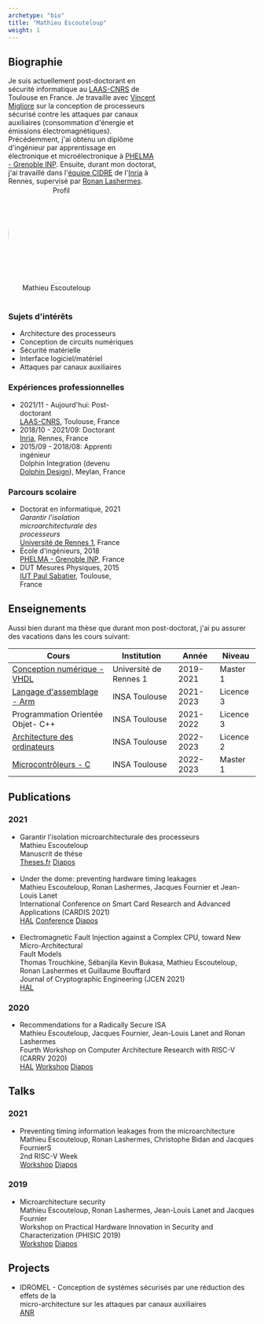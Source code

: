 ```yaml
---
archetype: "bio"
title: "Mathieu Escouteloup"
weight: 1
---
```



<!--******************************
              BIOGRAPHY
    ******************************--> 
<div class="bio-row">
  <div class="bio-col-left" style="width: 60%">
    <h2 class="bio-h2"> Biographie</h2>
    Je suis actuellement post-doctorant en sécurité informatique au <a href="https://www.laas.fr/public/">LAAS-CNRS</a> de Toulouse en France.
    Je travaille avec <a href="https://gei.insa-toulouse.fr/fr/departement/people/vincent-migliore.html">Vincent Migliore</a> sur la conception de processeurs sécurisé contre les attaques par canaux auxiliaires (consommation d'énergie et émissions électromagnétiques).
    </br>
    Précédemment, j'ai obtenu un diplôme d'ingénieur par apprentissage en électronique et microélectronique à <a href="https://phelma.grenoble-inp.fr/">PHELMA - Grenoble INP</a>.
    Ensuite, durant mon doctorat, j'ai travaillé dans l'<a href="https://team.inria.fr/cidre/">équipe CIDRE</a> de l'<a href="https://www.inria.fr/fr">Inria</a> à Rennes, supervisé par <a href="https://ronan.lashermes.0nline.fr/">Ronan Lashermes</a>.
  </div>

  <div class="bio-col-right" style="width: 39%; text-align: center">
    <img src="/img/profil.jpg" alt="Profil" width=200px style="border-radius: 50%;">
    <div class="bio-name">Mathieu Escouteloup</div>
    </br>
    <a href="mailto:mathieu.escouteloup@laas.fr"><i class="fas fa-fw fa-envelope fa-2x"></i></a>    
    <a href="https://www.linkedin.com/in/mathieu-escouteloup/"><i class="fab fa-fw fa-linkedin fa-2x"></i></a>   
    <a href="https://scholar.google.com/citations?user=kgsxRtsAAAAJ&hl=fr"><i class="fab fa-fw fa-google fa-2x"></i></a>    
  </div>
</div>

<h3 class="bio-h3">Sujets d'intérêts</h3>
<ul>
  <li class="bio-li bio-li-int"> Architecture des processeurs</li>
  <li class="bio-li bio-li-int"> Conception de circuits numériques</li>
  <li class="bio-li bio-li-int"> Sécurité matérielle</li>
  <li class="bio-li bio-li-int"> Interface logiciel/matériel</li>
  <li class="bio-li bio-li-int"> Attaques par canaux auxiliaires</li>
</ul> 

<div class="bio-row">
  <div class="bio-col-left" style="width: 49%">
    <h3 class="bio-h3">Expériences professionnelles</h3>
    <ul>
      <li class="bio-li bio-li-xp">
        2021/11 - Aujourd'hui: Post-doctorant</br>
        <a href="https://www.laas.fr/public/">LAAS-CNRS</a>, Toulouse, France 
      </li>
      <li class="bio-li bio-li-xp">
        2018/10 - 2021/09: Doctorant</br>
        <a href="https://www.inria.fr/en">Inria</a>, Rennes, France
      </li>
      <li class="bio-li bio-li-xp">
        2015/09 - 2018/08: Apprenti ingénieur</br>
        Dolphin Integration (devenu <a href="https://www.dolphin-design.fr/">Dolphin Design</a>), Meylan, France
      </li>
    </ul> 
  </div>

  <div class="bio-col-right" style="width: 49%">
    <h3 class="bio-h3"> Parcours scolaire</h3>
    <ul>
      <li class="bio-li bio-li-edu">
        Doctorat en informatique, 2021</br>
        <span style="font-style: italic">Garantir l'isolation microarchitecturale des processeurs</span></br>
        <a href="https://www.univ-rennes.fr/">Université de Rennes 1</a>, France
      </li>
      <li class="bio-li bio-li-edu">
        École d'ingénieurs, 2018</br>
        <a href="https://phelma.grenoble-inp.fr/">PHELMA - Grenoble INP</a>, France
      </li>
      <li class="bio-li bio-li-edu"> DUT Mesures Physiques, 2015</li>
      <a href="https://iut.univ-tlse3.fr/">IUT Paul Sabatier</a>, Toulouse, France
    </ul> 
  </div>
</div>

<!--******************************
               TEACHING
    ******************************--> 
<h2 class="bio-h2">Enseignements</h2>
Aussi bien durant ma thèse que durant mon post-doctorat, j'ai pu assurer des vacations dans les cours suivant:

<table>
  <thead>
    <tr>
      <th>Cours</th>
      <th>Institution</th>
      <th>Année</th>
      <th>Niveau</th>
    </tr>
   </thead>
   <tr>
      <td><a href="https://formations.univ-rennes.fr/ue4-conception-des-systemes-numeriques">Conception numérique - VHDL</a></td>
      <td>Université de Rennes 1</td>
      <td>2019-2021</td>
      <td>Master 1</td>
   </tr>
   <tr>
      <td><a href="https://www.insa-toulouse.fr/en/formation/ingenieur/preorientations.html">Langage d'assemblage - Arm</a></td>
      <td>INSA Toulouse</td>
      <td>2021-2023</td>
      <td>Licence 3</td>
   </tr>
   <tr>
      <td>Programmation Orientée Objet- C++</td>
      <td>INSA Toulouse</td>
      <td>2021-2022</td>
      <td>Licence 3</td>
   </tr>
   <tr>
      <td><a href="https://www.insa-toulouse.fr/en/formation/ingenieur/preorientations.html">Architecture des ordinateurs</a></td>
      <td>INSA Toulouse</td>
      <td>2022-2023</td>
      <td>Licence 2</td>
   </tr>
   <tr>
      <td><a href="https://gei.insa-toulouse.fr/en/academics/automatics-electronics.html">Microcontrôleurs - C</a></td>
      <td>INSA Toulouse</td>
      <td>2022-2023</td>
      <td>Master 1</td>
   </tr>
</table> 

<!--******************************
            PUBLICATIONS
    ******************************--> 
<h2 class="bio-h2">Publications</h2>
<h3 class="bio-h3">2021</h3>
<ul>
  <li class="bio-ref bio-li bio-li-ref">
    <div class="bio-ref-title"> Garantir l'isolation microarchitecturale des processeurs</div>
    <div class="bio-ref-author">Mathieu Escouteloup</div>
    <div class="bio-ref-info">Manuscrit de thèse</div>
    <a class="link-button" href="https://www.theses.fr/2021REN1S109">Theses.fr</a>
    <a class="link-button" href="/pdf/talks/20211216_soutenance.pdf">Diapos</a>
  </li>
  </br>
  <li class="bio-ref bio-li bio-li-ref">
    <div class="bio-ref-title"> Under the dome: preventing hardware timing leakages</div>
    <div class="bio-ref-author">Mathieu Escouteloup, Ronan Lashermes, Jacques Fournier et Jean-Louis Lanet</div>
    <div class="bio-ref-info">International Conference on Smart Card Research and Advanced Applications (CARDIS 2021)</div>
    <a class="link-button" href="https://hal.science/hal-03351957">HAL</a>
    <a class="link-button" href="https://cardis2021.its.uni-luebeck.de/program.html">Conference</a>
    <a class="link-button" href="/pdf/talks/20211112_cardis.pdf">Diapos</a>
  </li>
  </br>
  <li class="bio-ref bio-li bio-li-ref">
    <div class="bio-ref-title"> Electromagnetic Fault Injection against a Complex CPU, toward New Micro-Architectural</div>
    <div class="bio-ref-title">Fault Models</div>
    <div class="bio-ref-author"> Thomas Trouchkine, Sébanjila Kevin Bukasa, Mathieu Escouteloup, Ronan Lashermes et Guillaume Bouffard</div>
    <div class="bio-ref-info">Journal of Cryptographic Engineering (JCEN 2021)</div>
    <a class="link-button" href="https://hal.science/hal-03175704">HAL</a>
  </li>
</ul> 

<h3 class="bio-h3">2020</h3>
<ul>
  <li class="bio-ref bio-li bio-li-ref">    
    <div class="bio-ref-title"> Recommendations for a Radically Secure ISA</div>
    <div class="bio-ref-author">Mathieu Escouteloup, Jacques Fournier, Jean-Louis Lanet and Ronan Lashermes</div>
    <div class="bio-ref-info">Fourth Workshop on Computer Architecture Research with RISC-V (CARRV 2020)</div>
    <a class="link-button" href="https://hal.inria.fr/hal-03128242">HAL</a>
    <a class="link-button" href="https://carrv.github.io/2020/">Workshop</a>
    <a class="link-button" href="/pdf/talks/20200529_carrv.pdf">Diapos</a>
  </li>
</ul> 

<!--******************************
                TALKS
    ******************************--> 
<h2 class="bio-h2">Talks</h2>
<h3 class="bio-h3">2021</h3>
<ul>
  <li class="bio-ref bio-li bio-li-talk">     
    <div class="bio-ref-title"> Preventing timing information leakages from the microarchitecture</div>
    <div class="bio-ref-author">Mathieu Escouteloup, Ronan Lashermes, Christophe Bidan and Jacques FournierS</div>
    <div class="bio-ref-info">2nd RISC-V Week</div>
    <a class="link-button" href="https://open-src-soc.org/2021-03/program-riscv-meetings.html">Workshop</a>
    <a class="link-button" href="/pdf/talks/20210330_riscv.pdf">Diapos</a>
  </li>
</ul> 
<h3 class="bio-h3">2019</h3>
<ul>
  <li class="bio-ref bio-li bio-li-talk">     
    <div class="bio-ref-title"> Microarchitecture security</div>
    <div class="bio-ref-author">Mathieu Escouteloup, Ronan Lashermes, Jean-Louis Lanet and Jacques Fournier</div>
    <div class="bio-ref-info">Workshop on Practical Hardware Innovation in Security and Characterization (PHISIC 2019)</div>
    <a class="link-button" href="https://events.emse.fr/phisic2019/program.html">Workshop</a>
    <a class="link-button" href="/pdf/talks/20191015_phisic.pdf">Diapos</a>
  </li>
</ul> 

<!--******************************
               PROJECTS
    ******************************--> 
<h2 class="bio-h2">Projects</h2>
<ul>
  <li class="bio-ref bio-li bio-li-prj">     
    <div class="bio-ref-title"> IDROMEL - Conception de systèmes sécurisés par une réduction des effets de la </div>
    <div class="bio-ref-title">micro-architecture sur les attaques par canaux auxiliaires</div>
    <div class="bio-ref-description">    
    </div>
    <a class="link-button" href="https://anr.fr/Projet-ANR-20-CE39-0010">ANR</a>
  </li>
</ul> 
